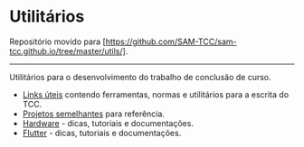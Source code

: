 # Utilitários

Repositório movido para [https://github.com/SAM-TCC/sam-tcc.github.io/tree/master/utils/].

---

Utilitários para o desenvolvimento do trabalho de conclusão de curso.

* [Links úteis](links.md) contendo ferramentas, normas e utilitários para a escrita do TCC.
* [Projetos semelhantes](similar_projects.md) para referência.
* [Hardware](hardware.md) - dicas, tutoriais e documentações.
* [Flutter](flutter.md) - dicas, tutoriais e documentações.
